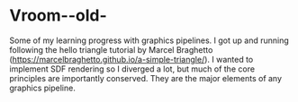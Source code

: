 # Vroom--old-

Some of my learning progress with graphics pipelines. I got up and running following the hello triangle tutorial by Marcel Braghetto (https://marcelbraghetto.github.io/a-simple-triangle/). I wanted to implement SDF rendering so I diverged a lot, but much of the core principles are importantly conserved. They are the major elements of any graphics pipeline.
